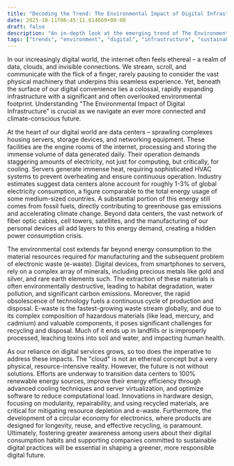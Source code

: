 ```yaml
---
title: "Decoding the Trend: The Environmental Impact of Digital Infrastructure"
date: 2025-10-11T06:45:11.614669+00:00
draft: false
description: "An in-depth look at the emerging trend of The Environmental Impact of Digital Infrastructure and what it means for the future."
tags: ["trends", "environment", "digital", "infrastructure", "sustainability", "datacenter", "emissions", "ewaste", "energy", "greenit"]
---
```


In our increasingly digital world, the internet often feels ethereal – a realm of data, clouds, and invisible connections. We stream, scroll, and communicate with the flick of a finger, rarely pausing to consider the vast physical machinery that underpins this seamless experience. Yet, beneath the surface of our digital convenience lies a colossal, rapidly expanding infrastructure with a significant and often overlooked environmental footprint. Understanding "The Environmental Impact of Digital Infrastructure" is crucial as we navigate an ever more connected and climate-conscious future.

At the heart of our digital world are data centers – sprawling complexes housing servers, storage devices, and networking equipment. These facilities are the engine rooms of the internet, processing and storing the immense volume of data generated daily. Their operation demands staggering amounts of electricity, not just for computing, but critically, for cooling. Servers generate immense heat, requiring sophisticated HVAC systems to prevent overheating and ensure continuous operation. Industry estimates suggest data centers alone account for roughly 1-3% of global electricity consumption, a figure comparable to the total energy usage of some medium-sized countries. A substantial portion of this energy still comes from fossil fuels, directly contributing to greenhouse gas emissions and accelerating climate change. Beyond data centers, the vast network of fiber optic cables, cell towers, satellites, and the manufacturing of our personal devices all add layers to this energy demand, creating a hidden power consumption crisis.

The environmental cost extends far beyond energy consumption to the material resources required for manufacturing and the subsequent problem of electronic waste (e-waste). Digital devices, from smartphones to servers, rely on a complex array of minerals, including precious metals like gold and silver, and rare earth elements such. The extraction of these materials is often environmentally destructive, leading to habitat degradation, water pollution, and significant carbon emissions. Moreover, the rapid obsolescence of technology fuels a continuous cycle of production and disposal. E-waste is the fastest-growing waste stream globally, and due to its complex composition of hazardous materials (like lead, mercury, and cadmium) and valuable components, it poses significant challenges for recycling and disposal. Much of it ends up in landfills or is improperly processed, leaching toxins into soil and water, and impacting human health.

As our reliance on digital services grows, so too does the imperative to address these impacts. The "cloud" is not an ethereal concept but a very physical, resource-intensive reality. However, the future is not without solutions. Efforts are underway to transition data centers to 100% renewable energy sources, improve their energy efficiency through advanced cooling techniques and server virtualization, and optimize software to reduce computational load. Innovations in hardware design, focusing on modularity, repairability, and using recycled materials, are critical for mitigating resource depletion and e-waste. Furthermore, the development of a circular economy for electronics, where products are designed for longevity, reuse, and effective recycling, is paramount. Ultimately, fostering greater awareness among users about their digital consumption habits and supporting companies committed to sustainable digital practices will be essential in shaping a greener, more responsible digital future.